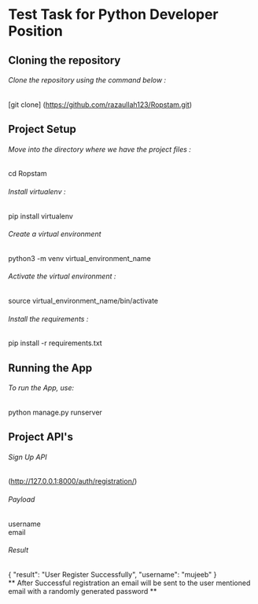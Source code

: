 # Test Task for Python Developer Position

## Cloning the repository

###### Clone the repository using the command below :
[git clone] (https://github.com/razaullah123/Ropstam.git)

## Project Setup

###### Move into the directory where we have the project files :
cd Ropstam

###### Install virtualenv :
pip install virtualenv

###### Create a virtual environment
python3 -m venv virtual_environment_name

###### Activate the virtual environment :
source virtual_environment_name/bin/activate

###### Install the requirements :
pip install -r requirements.txt


## Running the App
###### To run the App, use:  
python manage.py runserver

## Project API's
###### Sign Up API
(http://127.0.0.1:8000/auth/registration/)

###### Payload  
username  
email  

###### Result
{
    "result": "User Register Successfully",
    "username": "mujeeb"
}  
** After Successful registration an email will be sent to the user mentioned email with a randomly generated password **